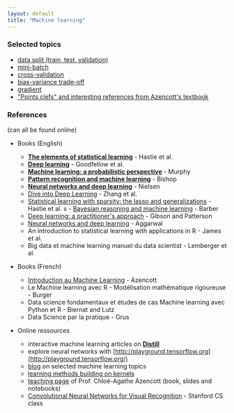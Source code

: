 ```yaml
---
layout: default
title: "Machine learning"
---
```


### Selected topics

* <a href="data_split">data split (train, test, validation)</a>
* <a href="mini_batch">mini-batch</a>
* <a href="cross_validation">cross-validation</a>
* <a href="bias_variance">bias-variance trade-off</a>
* <a href="gradient">gradient</a>
* <a href="points_clefs_Azencott">"Points clefs" and interesting references from Azencott's [textbook](http://cazencott.info/dotclear/public/lectures/IntroML_Azencott.pdf)</a>

### References

(can all be found online)

- Books (English)
	- [**The elements of statistical learning**](https://web.stanford.edu/~hastie/ElemStatLearn/) - Hastie et al.
	- [**Deep learning**](https://www.deeplearningbook.org/) - Goodfellow et al. 
	- [**Machine learning: a probabilistic perspective**](http://noiselab.ucsd.edu/ECE228/Murphy_Machine_Learning.pdf) - Murphy
	- [**Pattern recognition and machine learning**](http://users.isr.ist.utl.pt/~wurmd/Livros/school/Bishop%20-%20Pattern%20Recognition%20And%20Machine%20Learning%20-%20Springer%20%202006.pdf) - Bishop
	- [**Neural networks and deep learning**](http://neuralnetworksanddeeplearning.com) - Nielsen
	- [Dive into Deep Learning](https://d2l.ai/d2l-en.pdf) - Zhang et al.
	- [Statistical learning with sparsity: the lasso and generalizations](https://web.stanford.edu/~hastie/StatLearnSparsity/) - Hastie et al.
s	- [Bayesian reasoning and machine learning](http://www.cs.ucl.ac.uk/staff/d.barber/brml/) - Barber	
	- [Deep learning: a practitioner's approach](http://csis.pace.edu/~ctappert/cs855-18fall/DeepLearningPractitionersApproach.pdf) - Gibson and Patterson
	- [Neural networks and deep learning](https://www.academia.edu/42981452/Neural_Networks_and_Deep_Learning_Charu_C_Aggarwal) - Aggarwal
	- An introduction to statistical learning with applications in R - James et al.
	- Big data et machine learning manuel du data scientist - Lemberger et al.
	
- Books (French)
	- [Introduction au Machine Learning](http://cazencott.info/dotclear/public/lectures/IntroML_Azencott.pdf) - Azencott
	- Le Machine learning avec R - Modélisation mathématique rigoureuse - Burger
	- Data science fondamentaux et études de cas Machine learning avec Python et R - Biernat and Lutz
	-  Data Science par la pratique - Grus
	
- Online ressources
	- interactive machine learning articles on [**Distill**](https://distill.pub)
	- explore neural networks with [http://playground.tensorflow.org](http://playground.tensorflow.org/)
	- [blog](https://colah.github.io/) on selected machine learning topics
	- [learning methods building on kernels](http://www.kernel-machines.org/)
	- [teaching page](http://cazencott.info/index.php/pages/Teaching) of Prof. Chloé-Agathe Azencott (book, slides and notebooks)
	- [Convolutional Neural Networks for Visual Recognition](https://cs231n.github.io/) - Stanford CS class



